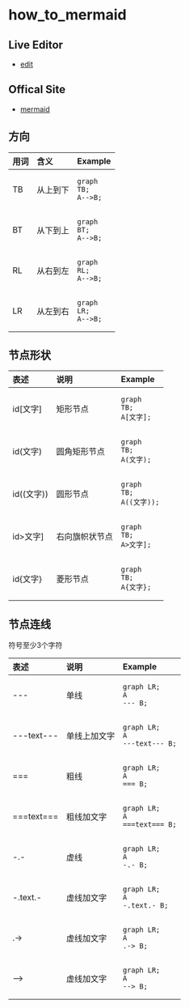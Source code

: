 # how_to_mermaid

## Live Editor

- [edit](https://mermaid.live/edit)

## Offical Site

- [mermaid](https://mermaid-js.github.io/)

## 方向

| 用词 | 含义 | Example |
| :-- | :-- | :-- |
| TB | 从上到下 | <pre><code class="mermaid">graph TB;<br>A-->B;<br></code></pre> |
| BT | 从下到上 | <pre><code class="mermaid">graph BT;<br>A-->B;<br></code></pre> |
| RL | 从右到左 | <pre><code class="mermaid">graph RL;<br>A-->B;<br></code></pre> |
| LR | 从左到右 | <pre><code class="mermaid">graph LR;<br>A-->B;<br></code></pre> |


## 节点形状

| 表述 | 说明 | Example |
| :-- | :-- | :-- |
| id[文字] | 矩形节点 | <pre><code class="mermaid">graph TB;<br>A[文字];<br></code></pre> |
| id(文字) | 圆角矩形节点 | <pre><code class="mermaid">graph TB;<br>A(文字);<br></code></pre> |
| id((文字)) | 圆形节点 | <pre><code class="mermaid">graph TB;<br>A((文字));<br></code></pre> |
| id>文字] | 右向旗帜状节点 | <pre><code class="mermaid">graph TB;<br>A>文字];<br></code></pre> |
| id{文字} | 菱形节点 | <pre><code class="mermaid">graph TB;<br>A{文字};<br></code></pre> |


## 节点连线

符号至少3个字符

| 表述 | 说明 | Example |
| :-- | :-- | :-- |
| --- | 单线 | <pre><code class="mermaid">graph LR;<br>A --- B;<br></code></pre> |
| ---text--- | 单线上加文字 | <pre><code class="mermaid">graph LR;<br>A ---text--- B;<br></code></pre> |
| === | 粗线 | <pre><code class="mermaid">graph LR;<br>A === B;<br></code></pre> |
| ===text=== | 粗线加文字 | <pre><code class="mermaid">graph LR;<br>A ===text=== B;<br></code></pre> |
| -.- | 虚线 | <pre><code class="mermaid">graph LR;<br>A -.- B;<br></code></pre> |
| -.text.- | 虚线加文字 | <pre><code class="mermaid">graph LR;<br>A -.text.- B;<br></code></pre> |
| .-> | 虚线加文字 | <pre><code class="mermaid">graph LR;<br>A .-> B;<br></code></pre> |
| --> | 虚线加文字 | <pre><code class="mermaid">graph LR;<br>A --> B;<br></code></pre> |






